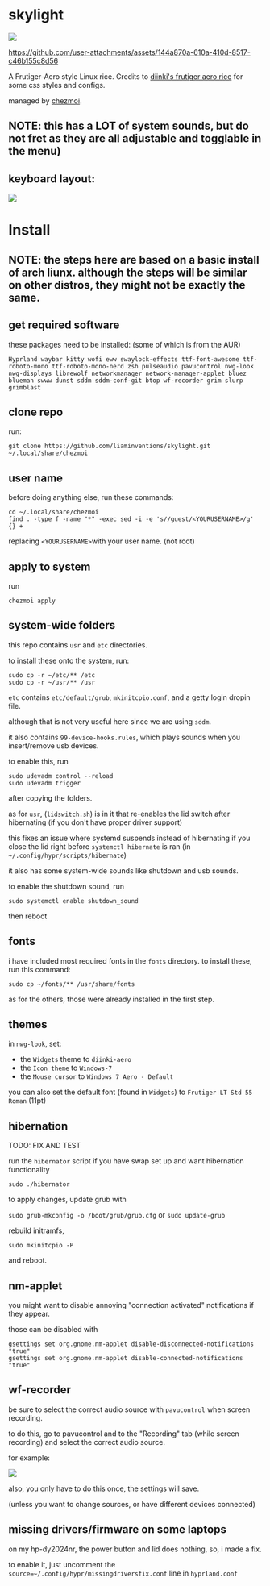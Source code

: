 
# skylight  
![](https://github.com/liaminventions/skylight/blob/main/images/example.png?raw=true)

https://github.com/user-attachments/assets/144a870a-610a-410d-8517-c46b155c8d56

A Frutiger-Aero style Linux rice.
Credits to [diinki's frutiger aero rice](https://github.com/diinki/diinki-aero) for some css styles and configs.

managed by [chezmoi](https://github.com/twpayne/chezmoi).

## NOTE: this has a LOT of system sounds, but do not fret as they are all adjustable and togglable in the menu) 

## keyboard layout:

![](https://raw.githubusercontent.com/liaminventions/skylight/main/layout.svg)

# Install 
## NOTE: the steps here are based on a basic install of arch liunx. although the steps will be similar on other distros, they might not be exactly the same. 
## get required software
these packages need to be installed: (some of which is from the AUR)
```
Hyprland waybar kitty wofi eww swaylock-effects ttf-font-awesome ttf-roboto-mono ttf-roboto-mono-nerd zsh pulseaudio pavucontrol nwg-look nwg-displays librewolf networkmanager network-manager-applet bluez blueman swww dunst sddm sddm-conf-git btop wf-recorder grim slurp grimblast
```

## clone repo
run: 
``` 
git clone https://github.com/liaminventions/skylight.git ~/.local/share/chezmoi
```

## user name

before doing anything else, run these commands:
```
cd ~/.local/share/chezmoi
find . -type f -name "*" -exec sed -i -e 's//guest/<YOURUSERNAME>/g' {} + 
```
replacing `<YOURUSERNAME>`with your user name. (not root)

## apply to system
run
```
chezmoi apply
```

## system-wide folders

this repo contains `usr` and `etc` directories.

to install these onto the system, run: 

```
sudo cp -r ~/etc/** /etc
sudo cp -r ~/usr/** /usr
```

`etc` contains `etc/default/grub`, `mkinitcpio.conf`, and a getty login dropin file. 

although that is not very useful here since we are using `sddm`.

it also contains `99-device-hooks.rules`, which plays sounds when you insert/remove usb devices.

to enable this, run 

```
sudo udevadm control --reload
sudo udevadm trigger
```
after copying the folders.


as for `usr`, (`lidswitch.sh`) is in it that re-enables the lid switch after hibernating (if you don't have proper driver support)

this fixes an issue where systemd suspends instead of hibernating if you close the lid right before `systemctl hibernate` is ran (in `~/.config/hypr/scripts/hibernate`) 

it also has some system-wide sounds like shutdown and usb sounds.

to enable the shutdown sound, run 
```
sudo systemctl enable shutdown_sound
```
then reboot

## fonts 

i have included most required fonts in the `fonts` directory.
to install these, run this command:
``` 
sudo cp ~/fonts/** /usr/share/fonts
```

as for the others, those were already installed in the first step.

## themes 

in `nwg-look`, set:

 - the `Widgets` theme to `diinki-aero` 
 - the `Icon theme` to `Windows-7`
 - the `Mouse cursor` to `Windows 7 Aero - Default`

you can also set the default font (found in `Widgets`) to `Frutiger LT Std 55 Roman` (11pt) 

## hibernation
TODO: FIX AND TEST

run the `hibernator` script if you have swap set up and want hibernation functionality

```
sudo ./hibernator
```

to apply changes, update grub with

`sudo grub-mkconfig -o /boot/grub/grub.cfg` or `sudo update-grub`

rebuild initramfs,
```
sudo mkinitcpio -P
```
and reboot.

## nm-applet 

you might want to disable annoying "connection activated" notifications if they appear.
 
those can be disabled with
 
```
gsettings set org.gnome.nm-applet disable-disconnected-notifications "true"
gsettings set org.gnome.nm-applet disable-connected-notifications "true"
```

## wf-recorder

be sure to select the correct audio source with `pavucontrol` when screen recording.

to do this, go to pavucontrol and to the "Recording" tab (while screen recording) and select the correct audio source.

for example:

![](https://github.com/liaminventions/skylight/blob/main/images/pa.png?raw=true)

also, you only have to do this once, the settings will save. 

(unless you want to change sources, or have different devices connected)

## missing drivers/firmware on some laptops

on my hp-dy2024nr, the power button and lid does nothing, so, i made a fix.

to enable it, just uncomment the `source=~/.config/hypr/missingdriversfix.conf` line in `hyprland.conf`
